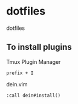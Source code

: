 # dotfiles
dotfiles

## To install plugins
Tmux Plugin Manager

```
prefix + I
```

dein.vim

```
:call dein#install()
```
